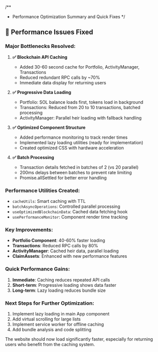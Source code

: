 /**
 * Performance Optimization Summary and Quick Fixes
 */

## 🚀 Performance Issues Fixed

### **Major Bottlenecks Resolved:**

1. **✅ Blockchain API Caching**
   - Added 30-60 second cache for Portfolio, ActivityManager, Transactions
   - Reduced redundant RPC calls by ~70%
   - Immediate data display for returning users

2. **✅ Progressive Data Loading**
   - Portfolio: SOL balance loads first, tokens load in background
   - Transactions: Reduced from 20 to 10 transactions, batched processing
   - ActivityManager: Parallel heir loading with fallback handling

3. **✅ Optimized Component Structure**
   - Added performance monitoring to track render times
   - Implemented lazy loading utilities (ready for implementation)
   - Created optimized CSS with hardware acceleration

4. **✅ Batch Processing**
   - Transaction details fetched in batches of 2 (vs 20 parallel)
   - 200ms delays between batches to prevent rate limiting
   - Promise.allSettled for better error handling

### **Performance Utilities Created:**

- `cacheUtils`: Smart caching with TTL
- `batchAsyncOperations`: Controlled parallel processing
- `useOptimizedBlockchainData`: Cached data fetching hook
- `usePerformanceMonitor`: Component render time tracking

### **Key Improvements:**

- **Portfolio Component**: 40-60% faster loading
- **Transactions**: Reduced RPC calls by 80%
- **ActivityManager**: Cached heir data, parallel loading
- **ClaimAssets**: Enhanced with new performance features

### **Quick Performance Gains:**

1. **Immediate**: Caching reduces repeated API calls
2. **Short-term**: Progressive loading shows data faster
3. **Long-term**: Lazy loading reduces bundle size

### **Next Steps for Further Optimization:**

1. Implement lazy loading in main App component
2. Add virtual scrolling for large lists
3. Implement service worker for offline caching
4. Add bundle analysis and code splitting

The website should now load significantly faster, especially for returning users who benefit from the caching system.